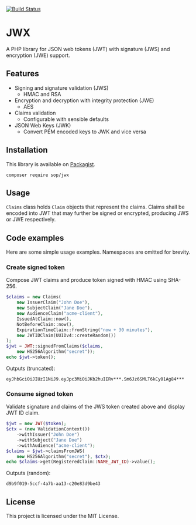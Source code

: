 [![Build Status](https://travis-ci.org/sop/jwx.svg?branch=master)](https://travis-ci.org/sop/jwx)

# JWX
A PHP library for JSON web tokens (JWT) with signature (JWS)
and encryption (JWE) support.

## Features
* Signing and signature validation (JWS)
    * HMAC and RSA
* Encryption and decryption with integrity protection (JWE)
    * AES
* Claims validation
    * Configurable with sensible defaults
* JSON Web Keys (JWK)
    * Convert PEM encoded keys to JWK and vice versa

## Installation
This library is available on
[Packagist](https://packagist.org/packages/sop/jwx).

    composer require sop/jwx

## Usage
`Claims` class holds `Claim` objects that represent the claims. Claims shall be encoded into JWT that may further be signed or encrypted, producing JWS or JWE respectively.

## Code examples
Here are some simple usage examples. Namespaces are omitted for brevity.

### Create signed token
Compose JWT claims and produce token signed with HMAC using SHA-256.

```php
$claims = new Claims(
    new IssuerClaim("John Doe"),
    new SubjectClaim("Jane Doe"),
    new AudienceClaim("acme-client"),
    IssuedAtClaim::now(),
    NotBeforeClaim::now(),
    ExpirationTimeClaim::fromString("now + 30 minutes"),
    new JWTIDClaim(UUIDv4::createRandom())
);
$jwt = JWT::signedFromClaims($claims,
    new HS256Algorithm("secret"));
echo $jwt->token();
```

Outputs (truncated):

    eyJhbGciOiJIUzI1NiJ9.eyJpc3MiOiJKb2huIERv***.Sm6Jz6SMLT6kCy01Ag84***

### Consume signed token
Validate signature and claims of the JWS token created above
and display JWT ID claim.

```php
$jwt = new JWT($token);
$ctx = (new ValidationContext())
    ->withIssuer("John Doe")
    ->withSubject("Jane Doe")
    ->withAudience("acme-client");
$claims = $jwt->claimsFromJWS(
    new HS256Algorithm("secret"), $ctx);
echo $claims->get(RegisteredClaim::NAME_JWT_ID)->value();
```

Outputs (random):

    d9b9f019-5ccf-4a7b-aa13-c20e83d9be43

## License
This project is licensed under the MIT License.
